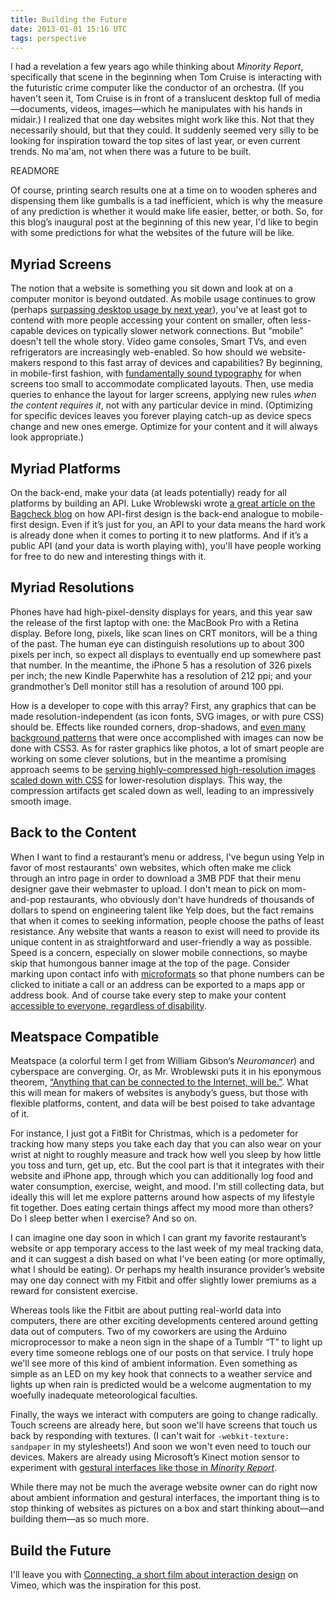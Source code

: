 ```yaml
---
title: Building the Future
date: 2013-01-01 15:16 UTC
tags: perspective
---
```


I had a revelation a few years ago while thinking about *Minority Report*, specifically that scene in the beginning when Tom Cruise is interacting with the futuristic crime computer like the conductor of an orchestra. (If you haven't seen it, Tom Cruise is in front of a translucent desktop full of media—documents, videos, images—which he manipulates with his hands in midair.) I realized that one day websites might work like this. Not that they necessarily should, but that they could. It suddenly seemed very silly to be looking for inspiration toward the top sites of last year, or even current trends. No ma'am, not when there was a future to be built.

READMORE

Of course, printing search results one at a time on to wooden spheres and dispensing them like gumballs is a tad inefficient, which is why the measure of any prediction is whether it would make life easier, better, or both. So, for this blog’s inaugural post at the beginning of this new year, I'd like to begin with some predictions for what the websites of the future will be like.

## Myriad Screens

The notion that a website is something you sit down and look at on a computer monitor is beyond outdated. As mobile usage continues to grow (perhaps [surpassing desktop usage by next year][1]), you've at least got to contend with more people accessing your content on smaller, often less-capable devices on typically slower network connections. But “mobile” doesn't tell the whole story. Video game consoles, Smart TVs, and even refrigerators are increasingly web-enabled. So how should we website-makers respond to this fast array of devices and capabilities? By beginning, in mobile-first fashion, with [fundamentally sound typography][2] for when screens too small to accommodate complicated layouts. Then, use media queries to enhance the layout for larger screens, applying new rules *when the content requires it*, not with any particular device in mind. (Optimizing for specific devices leaves you forever playing catch-up as device specs change and new ones emerge. Optimize for your content and it will always look appropriate.)

## Myriad Platforms

On the back-end, make your data (at leads potentially) ready for all platforms by building an API. Luke Wroblewski wrote [a great article on the Bagcheck blog][3] on how API-first design is the back-end analogue to mobile-first design. Even if it’s just for you, an API to your data means the hard work is already done when it comes to porting it to new platforms. And if it’s a public API (and your data is worth playing with), you'll have people working for free to do new and interesting things with it.

## Myriad Resolutions

Phones have had high-pixel-density displays for years, and this year saw the release of the first laptop with one: the MacBook Pro with a Retina display. Before long, pixels, like scan lines on CRT monitors, will be a thing of the past. The human eye can distinguish resolutions up to about 300 pixels per inch, so expect all displays to eventually end up somewhere past that number. In the meantime, the iPhone 5 has a resolution of 326 pixels per inch; the new Kindle Paperwhite has a resolution of 212 ppi; and your grandmother’s Dell monitor still has a resolution of around 100 ppi.

How is a developer to cope with this array? First, any graphics that can be made resolution-independent (as icon fonts, SVG images, or with pure CSS) should be. Effects like rounded corners, drop-shadows, and [even many background patterns][4] that were once accomplished with images can now be done with CSS3. As for raster graphics like photos, a lot of smart people are working on some clever solutions, but in the meantime a promising approach seems to be [serving highly-compressed high-resolution images scaled down with CSS][5] for lower-resolution displays. This way, the compression artifacts get scaled down as well, leading to an impressively smooth image.

## Back to the Content

When I want to find a restaurant’s menu or address, I've begun using Yelp in favor of most restaurants' own websites, which often make me click through an intro page in order to download a 3MB PDF that their menu designer gave their webmaster to upload. I don't mean to pick on mom-and-pop restaurants, who obviously don't have hundreds of thousands of dollars to spend on engineering talent like Yelp does, but the fact remains that when it comes to seeking information, people choose the paths of least resistance. Any website that wants a reason to exist will need to provide its unique content in as straightforward and user-friendly a way as possible. Speed is a concern, especially on slower mobile connections, so maybe skip that humongous banner image at the top of the page. Consider marking upon contact info with [microformats][6] so that phone numbers can be clicked to initiate a call or an address can be exported to a maps app or address book. And of course take every step to make your content [accessible to everyone, regardless of disability][7].

## Meatspace Compatible

Meatspace (a colorful term I get from William Gibson’s *Neuromancer*) and cyberspace are converging. Or, as Mr. Wroblewski puts it in his eponymous theorem, [“Anything that can be connected to the Internet, will be.”][8]. What this will mean for makers of websites is anybody’s guess, but those with flexible platforms, content, and data will be best poised to take advantage of it.

For instance, I just got a FitBit for Christmas, which is a pedometer for tracking how many steps you take each day that you can also wear on your wrist at night to roughly measure and track how well you sleep by how little you toss and turn, get up, etc. But the cool part is that it integrates with their website and iPhone app, through which you can additionally log food and water consumption, exercise, weight, and mood. I'm still collecting data, but ideally this will let me explore patterns around how aspects of my lifestyle fit together. Does eating certain things affect my mood more than others? Do I sleep better when I exercise? And so on.

I can imagine one day soon in which I can grant my favorite restaurant’s website or app temporary access to the last week of my meal tracking data, and it can suggest a dish based on what I've been eating (or more optimally, what I should be eating). Or perhaps my health insurance provider’s website may one day connect with my Fitbit and offer slightly lower premiums as a reward for consistent exercise.

Whereas tools like the Fitbit are about putting real-world data into computers, there are other exciting developments centered around getting data out of computers. Two of my coworkers are using the Arduino microprocessor to make a neon sign in the shape of a Tumblr “T” to light up every time someone reblogs one of our posts on that service. I truly hope we'll see more of this kind of ambient information. Even something as simple as an LED on my key hook that connects to a weather service and lights up when rain is predicted would be a welcome augmentation to my woefully inadequate meteorological faculties.

Finally, the ways we interact with computers are going to change radically. Touch screens are already here, but soon we'll have screens that touch us back by responding with textures. (I can't wait for `-webkit-texture: sandpaper` in my stylesheets!) And soon we won't even need to touch our devices. Makers are already using Microsoft’s Kinect motion sensor to experiment with [gestural interfaces like those in *Minority Report*][9].

While there may not be much the average website owner can do right now about ambient information and gestural interfaces, the important thing is to stop thinking of websites as pictures on a box and start thinking about—and building them—as so much more.

## Build the Future

I'll leave you with [Connecting, a short film about interaction design][10] on Vimeo, which was the inspiration for this post.

[1]: http://www.businessinsider.com/mobile-will-eclipse-desktop-by-2014-2012-6
[2]: http://www.welcomebrand.co.uk/thoughts/the-responsive-web-will-be-99-9-typography/
[3]: https://bagcheck.com/blog/8-bagchecking-in-the-command-line
[4]: http://lea.verou.me/css3patterns/
[5]: http://blog.netvlies.nl/design-interactie/retina-revolution/
[6]: http://microformats.org
[7]: http://a11yproject.com/
[8]: http://www.lukew.com/ff/entry.asp?1592
[9]: http://singularityhub.com/2010/12/10/mit-uses-xbox-kinect-to-create-cheap-minority-report-interface-video/
[10]: http://vimeo.com/52861634
